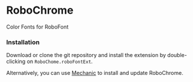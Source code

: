 RoboChrome
==========

Color Fonts for RoboFont

### Installation

Download or clone the git repository and install the extension by double-clicking on `RoboChome.roboFontExt`.

Alternatively, you can use [Mechanic](https://github.com/jackjennings/mechanic) to install and update RoboChrome.
